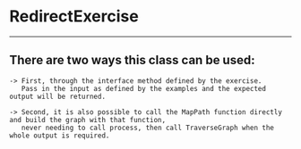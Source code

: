 # RedirectExercise

------------------------------------------
There are two ways this class can be used:
------------------------------------------ 
	-> First, through the interface method defined by the exercise. 
	   Pass in the input as defined by the examples and the expected output will be returned. 

	-> Second, it is also possible to call the MapPath function directly and build the graph with that function, 
	   never needing to call process, then call TraverseGraph when the whole output is required.


	
